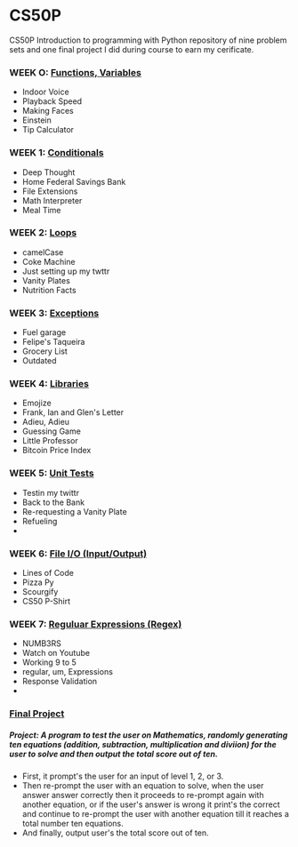# CS50P 

CS50P Introduction to programming with Python repository of nine problem sets and one final project I did during course to earn my cerificate.

### WEEK O: [Functions, Variables](https://cs50.harvard.edu/python/2022/psets/0/)
* Indoor Voice 
*  Playback Speed
* Making Faces
* Einstein
* Tip Calculator

### WEEK 1: [Conditionals](https://cs50.harvard.edu/python/2022/psets/1/)
* Deep Thought
* Home Federal Savings Bank
* File Extensions
* Math Interpreter
* Meal Time

### WEEK 2: [Loops](https://cs50.harvard.edu/python/2022/weeks/2/)
* camelCase
* Coke Machine
* Just setting up my twttr
* Vanity Plates
* Nutrition Facts

### WEEK 3: [Exceptions](https://cs50.harvard.edu/python/2022/weeks/3/)
* Fuel garage
* Felipe's Taqueira
* Grocery List
* Outdated

### WEEK 4: [Libraries](https://cs50.harvard.edu/python/2022/weeks/4/)
* Emojize
* Frank, Ian and Glen's Letter
* Adieu, Adieu
* Guessing Game
* Little Professor
* Bitcoin Price Index

### WEEK 5: [Unit Tests](https://cs50.harvard.edu/python/2022/psets/5/)
* Testin my twittr
* Back to the Bank
* Re-requesting a Vanity Plate
* Refueling
*
### WEEK 6: [File I/O (Input/Output)](https://cs50.harvard.edu/python/2022/weeks/6/)
* Lines of Code
* Pizza Py
* Scourgify
* CS50 P-Shirt

### WEEK 7: [Reguluar Expressions (Regex)](https://cs50.harvard.edu/python/2022/weeks/7/)
* NUMB3RS
* Watch on Youtube
* Working 9 to 5
* regular, um, Expressions
* Response Validation
*

### [Final Project](https://cs50.harvard.edu/python/2022/project/)
##### Project: *A program to test the user on Mathematics, randomly generating ten equations (addition, subtraction, multiplication and diviion) for the user to solve and then output the total score out of ten.*
* First, it prompt's the user for an input of level 1, 2, or 3.
* Then re-prompt the user with an equation to solve, when the user answer answer correctly then it proceeds to re-prompt again with another equation, or if the user's answer is wrong it print's the correct and continue to re-prompt the user with another equation till it reaches a total number ten equations.
* And finally, output user's the total score out of ten.
